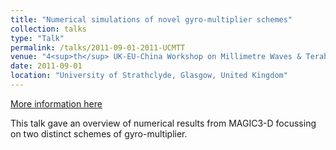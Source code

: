 ```yaml
---
title: "Numerical simulations of novel gyro-multiplier schemes"
collection: talks
type: "Talk"
permalink: /talks/2011-09-01-2011-UCMTT
venue: "4<sup>th</sup> UK-EU-China Workshop on Millimetre Waves & Terahertz Technologies (UCMMT 2011)"
date: 2011-09-01
location: "University of Strathclyde, Glasgow, United Kingdom"
---
```


[More information here](http://reld.phys.strath.ac.uk/conferences/2011/UK-China/index.php?page=intro)

This talk gave an overview of numerical results from MAGIC3-D focussing on two distinct schemes of gyro-multiplier.
